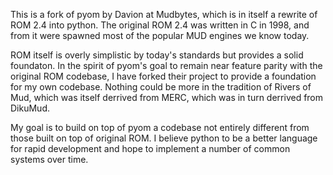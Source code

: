 This is a fork of pyom by Davion at Mudbytes, which is in itself a rewrite of ROM 2.4 into python. The original ROM 2.4 was written in C in 1998, and from it were spawned most of the popular MUD engines we know today. 

ROM itself is overly simplistic by today's standards but provides a solid foundaton. In the spirit of pyom's goal to remain near feature parity with the original ROM codebase,  I have forked their project to provide a foundation for my own codebase. Nothing could be more in the tradition of Rivers of Mud, which was itself derrived from MERC, which was in turn derrived from DikuMud. 

My goal is to build on top of pyom a codebase not entirely different from those built on top of original ROM. I believe python to be a better language for rapid development and hope to implement a number of common systems over time.
